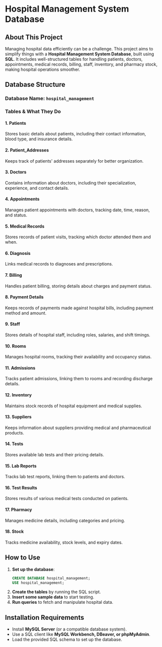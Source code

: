 #  Hospital Management System Database

## About This Project
Managing hospital data efficiently can be a challenge. This project aims to simplify things with a **Hospital Management System Database**, built using **SQL**. It includes well-structured tables for handling patients, doctors, appointments, medical records, billing, staff, inventory, and pharmacy stock, making hospital operations smoother.

##  Database Structure
### **Database Name**: `hospital_management`

### **Tables & What They Do**

#### 1. Patients
Stores basic details about patients, including their contact information, blood type, and insurance details.

#### 2. Patient_Addresses
Keeps track of patients' addresses separately for better organization.

#### 3. Doctors
Contains information about doctors, including their specialization, experience, and contact details.

#### 4. Appointments
Manages patient appointments with doctors, tracking date, time, reason, and status.

#### 5. Medical Records
Stores records of patient visits, tracking which doctor attended them and when.

#### 6. Diagnosis
Links medical records to diagnoses and prescriptions.

#### 7. Billing
Handles patient billing, storing details about charges and payment status.

#### 8. Payment Details
Keeps records of payments made against hospital bills, including payment method and amount.

#### 9. Staff
Stores details of hospital staff, including roles, salaries, and shift timings.

#### 10. Rooms
Manages hospital rooms, tracking their availability and occupancy status.

#### 11. Admissions
Tracks patient admissions, linking them to rooms and recording discharge details.

#### 12. Inventory
Maintains stock records of hospital equipment and medical supplies.

#### 13. Suppliers
Keeps information about suppliers providing medical and pharmaceutical products.

#### 14. Tests
Stores available lab tests and their pricing details.

#### 15. Lab Reports
Tracks lab test reports, linking them to patients and doctors.

#### 16. Test Results
Stores results of various medical tests conducted on patients.

#### 17. Pharmacy
Manages medicine details, including categories and pricing.

#### 18. Stock
Tracks medicine availability, stock levels, and expiry dates.

## How to Use
1. **Set up the database**:
   ```sql
   CREATE DATABASE hospital_management;
   USE hospital_management;
   ```
2. **Create the tables** by running the SQL script.
3. **Insert some sample data** to start testing.
4. **Run queries** to fetch and manipulate hospital data.

##  Installation Requirements
- Install **MySQL Server** (or a compatible database system).
- Use a SQL client like **MySQL Workbench, DBeaver, or phpMyAdmin**.
- Load the provided SQL schema to set up the database.
